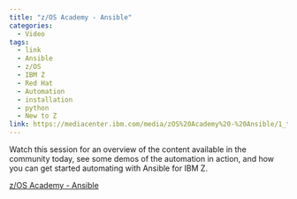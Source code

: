 ```yaml
---
title: "z/OS Academy - Ansible"
categories:
  - Video
tags:
  - link
  - Ansible
  - z/OS 
  - IBM Z 
  - Red Hat
  - Automation
  - installation
  - python
  - New to Z
link: https://mediacenter.ibm.com/media/zOS%20Academy%20-%20Ansible/1_tpeq808d
---
```


Watch this session for an overview of the content available in the community today, see some demos of the automation in action, and how you can get started automating with Ansible for IBM Z.  

[z/OS Academy - Ansible](https://mediacenter.ibm.com/media/zOS%20Academy%20-%20Ansible/1_tpeq808d)